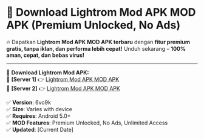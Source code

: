 # 🚀 Download Lightrom Mod APK MOD APK (Premium Unlocked, No Ads)  

🔥 Dapatkan **Lightrom Mod APK MOD APK terbaru** dengan **fitur premium gratis, tanpa iklan, dan performa lebih cepat!** Unduh sekarang – **100% aman, cepat, dan bebas virus!**  

---


🔽 **Download Lightrom Mod APK:**  
🔹 **[Server 1]** 👉 [Lightrom Mod APK MOD APK](https://apkcomod.com?title=Lightrom_Mod_APK)  
🔹 **[Server 2]** 👉 [Lightrom Mod APK MOD APK](https://apkcomod.com?title=Lightrom_Mod_APK)  


✅ **Version**: 6vo9k  
✅ **Size**: Varies with device  
✅ **Requires**: Android 5.0+  
✅ **MOD Features**: Premium Unlocked, No Ads, Unlimited Access  
✅ **Updated**: [Current Date]  